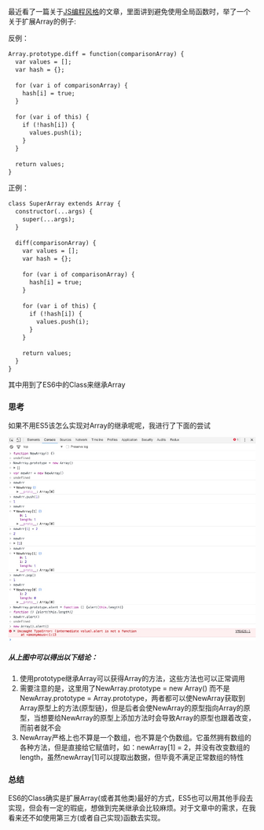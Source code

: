 最近看了一篇关于[JS编程风格](http://web.jobbole.com/90093/)的文章，里面讲到避免使用全局函数时，举了一个关于扩展Array的例子:

反例：
```
Array.prototype.diff = function(comparisonArray) {
  var values = [];
  var hash = {};

  for (var i of comparisonArray) {
    hash[i] = true;
  }

  for (var i of this) {
    if (!hash[i]) {
      values.push(i);
    }
  }

  return values;
}
```

正例：
```
class SuperArray extends Array {
  constructor(...args) {
    super(...args);
  }

  diff(comparisonArray) {
    var values = [];
    var hash = {};

    for (var i of comparisonArray) {
      hash[i] = true;
    }

    for (var i of this) {
      if (!hash[i]) {
        values.push(i);
      }
    }

    return values;
  }
}
```
其中用到了ES6中的Class来继承Array

### 思考
如果不用ES5该怎么实现对Array的继承呢呢，我进行了下面的尝试

![image](img/array_extends.jpeg)

##### 从上图中可以得出以下结论：
1. 使用prototype继承Array可以获得Array的方法，这些方法也可以正常调用
2. 需要注意的是，这里用了NewArray.prototype = new Array() 而不是 NewArray.prototype = Array.prototype，两者都可以使NewArray获取到Array原型上的方法(原型链)，但是后者会使NewArray的原型指向Array的原型，当想要给NewArray的原型上添加方法时会导致Array的原型也跟着改变，而前者就不会
3. NewArray严格上也不算是一个数组，也不算是个伪数组。它虽然拥有数组的各种方法，但是直接给它赋值时，如：newArray[1] = 2，并没有改变数组的length，虽然newArray[1]可以提取出数据，但毕竟不满足正常数组的特性

### 总结
ES6的Class确实是扩展Array(或者其他类)最好的方式，ES5也可以用其他手段去实现，但会有一定的瑕疵，想做到完美继承会比较麻烦。对于文章中的需求，在我看来还不如使用第三方(或者自己实现)函数去实现。
